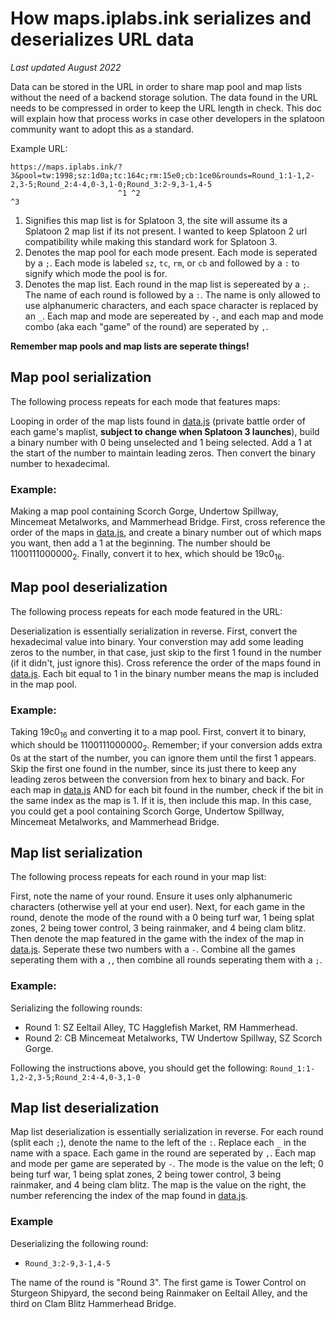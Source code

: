 # How maps.iplabs.ink serializes and deserializes URL data

*Last updated August 2022*

Data can be stored in the URL in order to share map pool and map lists without the need of a backend storage solution. The data found in the URL needs to be compressed in order to keep the URL length in check. This doc will explain how that process works in case other developers in the splatoon community want to adopt this as a standard.

Example URL:
```
https://maps.iplabs.ink/?3&pool=tw:1998;sz:1d0a;tc:164c;rm:15e0;cb:1ce0&rounds=Round_1:1-1,2-2,3-5;Round_2:4-4,0-3,1-0;Round_3:2-9,3-1,4-5
                        ^1 ^2                                           ^3
```
1. Signifies this map list is for Splatoon 3, the site will assume its a Splatoon 2 map list if its not present. I wanted to keep Splatoon 2 url compatibility while making this standard work for Splatoon 3.
2. Denotes the map pool for each mode present. Each mode is seperated by a `;`. Each mode is labeled `sz`, `tc`, `rm`, or `cb` and followed by a `:` to signify which mode the pool is for.
3. Denotes the map list. Each round in the map list is sepereated by a `;`. The name of each round is followed by a `:`. The name is only allowed to use alphanumeric characters, and each space character is replaced by an `_`. Each map and mode are sepereated by `-`, and each map and mode combo (aka each "game" of the round) are seperated by `,`.

**Remember map pools and map lists are seperate things!**

## Map pool serialization
The following process repeats for each mode that features maps:

Looping in order of the map lists found in [data.js](data.js) (private battle order of each game's maplist, **subject to change when Splatoon 3 launches**), build a binary number with 0 being unselected and 1 being selected. Add a 1 at the start of the number to maintain leading zeros. Then convert the binary number to hexadecimal.

### Example: 
Making a map pool containing Scorch Gorge, Undertow Spillway, Mincemeat Metalworks, and Mammerhead Bridge. First, cross reference the order of the maps in [data.js](data.js), and create a binary number out of which maps you want, then add a 1 at the beginning. The number should be 1100111000000<sub>2</sub>. Finally, convert it to hex, which should be 19c0<sub>16</sub>.

## Map pool deserialization
The following process repeats for each mode featured in the URL:

Deserialization is essentially serialization in reverse. First, convert the hexadecimal value into binary. Your converstion may add some leading zeros to the number, in that case, just skip to the first 1 found in the number (if it didn't, just ignore this). Cross reference the order of the maps found in [data.js](data.js). Each bit equal to 1 in the binary number means the map is included in the map pool.

### Example:
Taking 19c0<sub>16</sub> and converting it to a map pool. First, convert it to binary, which should be 1100111000000<sub>2</sub>. Remember; if your conversion adds extra 0s at the start of the number, you can ignore them until the first 1 appears. Skip the first one found in the number, since its just there to keep any leading zeros between the conversion from hex to binary and back. For each map in [data.js](data.js) AND for each bit found in the number, check if the bit in the same index as the map is 1. If it is, then include this map. In this case, you could get a pool containing Scorch Gorge, Undertow Spillway, Mincemeat Metalworks, and Mammerhead Bridge.

## Map list serialization
The following process repeats for each round in your map list:

First, note the name of your round. Ensure it uses only alphanumeric characters (otherwise yell at your end user). Next, for each game in the round, denote the mode of the round with a 0 being turf war, 1 being splat zones, 2 being tower control, 3 being rainmaker, and 4 being clam blitz. Then denote the map featured in the game with the index of the map in [data.js](data.js). Seperate these two numbers with a `-`. Combine all the games seperating them with a `,`, then combine all rounds seperating them with a `;`.

### Example:
Serializing the following rounds:

- Round 1: SZ Eeltail Alley, TC Hagglefish Market, RM Hammerhead.
- Round 2: CB Mincemeat Metalworks, TW Undertow Spillway, SZ Scorch Gorge.

Following the instructions above, you should get the following:
`Round_1:1-1,2-2,3-5;Round_2:4-4,0-3,1-0`

## Map list deserialization
Map list deserialization is essentially serialization in reverse. For each round (split each `;`), denote the name to the left of the `:`. Replace each `_` in the name with a space. Each game in the round are seperated by `,`. Each map and mode per game are seperated by `-`. The mode is the value on the left; 0 being turf war, 1 being splat zones, 2 being tower control, 3 being rainmaker, and 4 being clam blitz. The map is the value on the right, the number referencing the index of the map found in [data.js](data.js).

### Example
Deserializing the following round:

- `Round_3:2-9,3-1,4-5`

The name of the round is "Round 3". The first game is Tower Control on Sturgeon Shipyard, the second being Rainmaker on Eeltail Alley, and the third on Clam Blitz Hammerhead Bridge.
